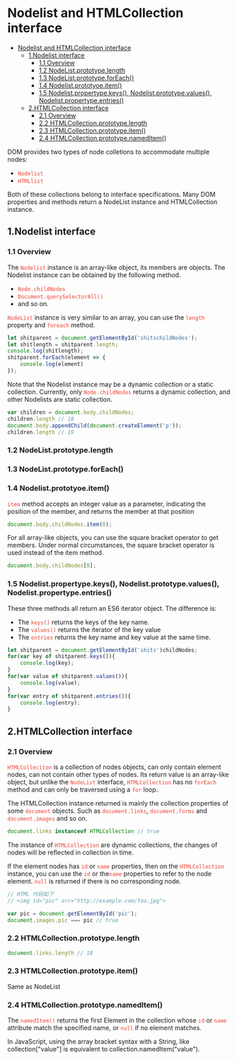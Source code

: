 # Nodelist and HTMLCollection interface

- [Nodelist and HTMLCollection interface](#nodelist-and-htmlcollection-interface)
  - [1.Nodelist interface](#1nodelist-interface)
    - [1.1 Overview](#11-overview)
    - [1.2 NodeList.prototype.length](#12-nodelistprototypelength)
    - [1.3 NodeList.prototype.forEach()](#13-nodelistprototypeforeach)
    - [1.4 Nodelist.prototyoe.item()](#14-nodelistprototyoeitem)
    - [1.5 Nodelist.propertype.keys(), Nodelist.prototype.values(), Nodelist.propertype.entries()](#15-nodelistpropertypekeys-nodelistprototypevalues-nodelistpropertypeentries)
  - [2.HTMLCollection interface](#2htmlcollection-interface)
    - [2.1 Overview](#21-overview)
    - [2.2 HTMLCollection.prototype.length](#22-htmlcollectionprototypelength)
    - [2.3 HTMLCollection.prototype.item()](#23-htmlcollectionprototypeitem)
    - [2.4 HTMLCollection.prototype.namedItem()](#24-htmlcollectionprototypenameditem)

DOM provides two types of node colletions to accommodate multiple nodes:

- <code style="color:#ea4335">Nodelist</code>
- <code style="color:#ea4335">HTMLlist</code>

Both of these collections belong to interface specifications. Many DOM properties and methods return a NodeList instance and HTMLCollection instance.

## 1.Nodelist interface

### 1.1 Overview

The <code style="color:#ea4335">Nodelist</code> instance is an array-like object, its members are objects. The Nodelist instance can be obtained by the following method.

- <code style="color:#ea4335">Node.childNodes</code>
- <code style="color:#ea4335">Document.querySelectorAll()</code>
- and so on.

<code style="color:#ea4335">NodeList</code> instance is very similar to an array, you can use the <code style="color:#ea4335">length</code> property and <code style="color:#ea4335">foreach</code> method.

```js
let shitparent = document.getElementById('shitschildNodes');
let shitlength = shitparent.length;
console.log(shitlength);
shitparent.forEach(element => {
    console.log(element)
});
```

Note that the Nodelist instance may be a dynamic collection or a static collection. Currently, only <code style="color:#ea4335">Node.childNodes</code> returns a dynamic collection, and other Nodelists are static collection.

```js
var children = document.body.childNodes;
children.length // 18
document.body.appendChild(document.createElement('p'));
children.length // 19
```

### 1.2 NodeList.prototype.length

### 1.3 NodeList.prototype.forEach()

### 1.4 Nodelist.prototyoe.item()

<code style="color:#ea4335">item</code> method accepts an integer value as a parameter, indicating the position of the member, and returns the member at that position

```js
document.body.childNodes.item(0);
```

For all array-like objects, you can use the square bracket operator to get members. Under normal circumstances, the square bracket operator is used instead of the item method.

```js
document.body.childNodes[0];
```

### 1.5 Nodelist.propertype.keys(), Nodelist.prototype.values(), Nodelist.propertype.entries()

These three methods all return an ES6 iterator object. The difference is:

- The <code style="color:#ea4335">keys()</code> returns the keys of the key name.
- The <code style="color:#ea4335">values()</code> returns the iterator of the key value
- The <code style="color:#ea4335">entries</code> returns the key name and key value at the same time.

```js
let shitparent = document.getElementById('shits')childNodes;    
for(var key of shitparent.keys()){
    console.log(key);
}
for(var value of shitparent.values()){
    console.log(value);
}
for(var entry of shitparent.entries()){
    console.log(entry);
}
```

## 2.HTMLCollection interface

### 2.1 Overview

<code style="color:#ea4335">HTMLColleciton</code> is a collection of nodes objects, can only contain element nodes, can not contain other types of nodes. Its return value is an array-like object, but unlike the <code style="color:#ea4335">NodeList</code> interface, <code style="color:#ea4335">HTMLCollection</code> has no <code style="color:#ea4335">forEach</code> method and can only be traversed using a <code style="color:#ea4335">for</code> loop.

The HTMLCollection instance returned is mainly the collection properties of some <code style="color:#ea4335">document</code> objects. Such as <code style="color:#ea4335">document.links</code>, <code style="color:#ea4335">document.forms</code> and <code style="color:#ea4335">document.images</code> and so on.

```js
document.links instanceof HTMLCollection // true
```

The instance of <code style="color:#ea4335">HTMLCollection</code> are dynamic collections, the changes of nodes will be reflected in collection in time.

If the element nodes has <code style="color:#ea4335">id</code> or <code style="color:#ea4335">name</code> properties, then on the <code style="color:#ea4335">HTMLCollection</code> instance, you can use the <code style="color:#ea4335">id</code> or the<code style="color:#ea4335">name</code> properties to refer to the node element. <code style="color:#ea4335">null</code> is returned if there is no corresponding node.

```js
// HTML 代码如下
// <img id="pic" src="http://example.com/foo.jpg">

var pic = document.getElementById('pic');
document.images.pic === pic // true
```

### 2.2 HTMLCollection.prototype.length

```js
document.links.length // 18
```

### 2.3 HTMLCollection.prototype.item()

Same as NodeList

### 2.4 HTMLCollection.prototype.namedItem()

The <code style="color:#ea4335">namedItem()</code> returns the first Element in the collection whose <code style="color:#ea4335">id</code> or <code style="color:#ea4335">name</code> attribute match the specified name, or <code style="color:#ea4335">null</code> if no element matches.

In JavaScript, using the array bracket syntax with a String, like collection["value"] is equivalent to collection.namedItem("value").

